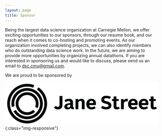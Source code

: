 ```yaml
---
layout: page
title: Sponsor
---
```


Being the largest data science organization at Carnegie Mellon, we offer exciting opportunities to our sponsors, through our resume book, and our reach when it comes to co-hosting and promoting events. As our organization involved completing projects, we can also identify members who do outstanding data science work. In the future, we are aiming to provide more opportunities by organizing annual datathons. If you are interested in sponsoring us and would like to discuss, please send us an email to [dsc.cmu@gmail.com](mailto:dsc.cmu@gmail.com).

We are proud to be sponsored by 

![](/img/janest.png){:class="img-responsive"} 

&nbsp;

